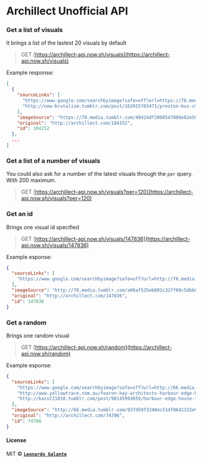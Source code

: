 # Archillect Unofficial API

### Get a list of visuals

It brings a list of the lastest 20 visuals by default

> GET [https://archillect-api.now.sh/visuals](https://archillect-api.now.sh/visuals)

Example response:

```json
[
  {
    "sourceLinks": [
      "https://www.google.com/searchbyimage?safe=offℑurl=https://78.media.tumblr.com/49424df2098547088e82e50b7d20bcc2/tumblr_ort7nwa1EO1sr19s8o1_1280.jpg",
      "http://new-brutalism.tumblr.com/post/162015765471/preston-bus-station-2-keith-ingham-and-charles"
    ],
    "imageSource": "https://78.media.tumblr.com/49424df2098547088e82e50b7d20bcc2/tumblr_ort7nwa1EO1sr19s8o1_1280.jpg",
    "original": "http://archillect.com/184152",
    "id": 184152
  },
  ...
]
```

### Get a list of a number of visuals

You could also ask for a number of the latest visuals through the `per` query.
With 200 maximum.

> GET [https://archillect-api.now.sh/visuals?per=120](https://archillect-api.now.sh/visuals?per=120)

### Get an id

Brings one visual id specified

> GET [https://archillect-api.now.sh/visuals/147836](https://archillect-api.now.sh/visuals/147836)

Example esponse:

```json
{
  "sourceLinks": [
    "https://www.google.com/searchbyimage?safe=offℑurl=http://78.media.tumblr.com/a06af535eb801c32ff60c5dbb0031d13/tumblr_olhnlsSjnS1vczpxxo1_400.gif"
  ],
  "imageSource": "http://78.media.tumblr.com/a06af535eb801c32ff60c5dbb0031d13/tumblr_olhnlsSjnS1vczpxxo1_400.gif",
  "original": "http://archillect.com/147836",
  "id": 147836
}
```

### Get a random

Brings one random visual

> GET [https://archillect-api.now.sh/random](https://archillect-api.now.sh/random)

Example esponse:

```json
{
  "sourceLinks": [
    "https://www.google.com/searchbyimage?safe=offℑurl=http://66.media.tumblr.com/937d59f3248ec51df8641332e9aa61d9/tumblr_ncb4fpPq0t1r94dw8o1_1280.jpg",
    "http://www.yellowtrace.com.au/fearon-hay-architects-harbour-edge-house/",
    "http://kazu721010.tumblr.com/post/98145993655/harbour-edge-house-fearon-hay-architects"
  ],
  "imageSource": "http://66.media.tumblr.com/937d59f3248ec51df8641332e9aa61d9/tumblr_ncb4fpPq0t1r94dw8o1_1280.jpg",
  "original": "http://archillect.com/74786",
  "id": 74786
}
```

#### License

MIT © **[`Leonardo Galante`](https://leonardogalante.com)**
